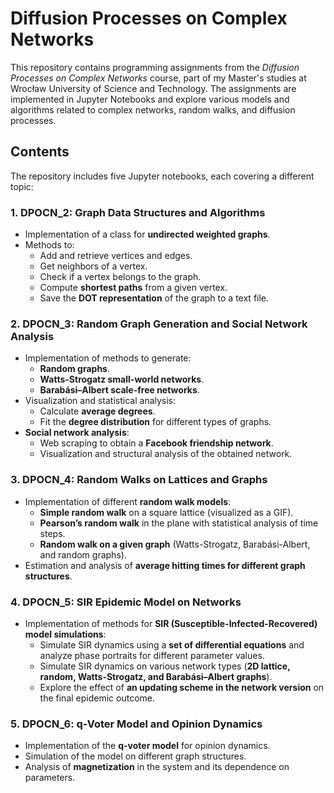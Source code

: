 # Diffusion Processes on Complex Networks

This repository contains programming assignments from the *Diffusion Processes on Complex Networks* course, part of my Master's studies at Wrocław University of Science and Technology. The assignments are implemented in Jupyter Notebooks and explore various models and algorithms related to complex networks, random walks, and diffusion processes.

## Contents

The repository includes five Jupyter notebooks, each covering a different topic:

### 1. **DPOCN_2: Graph Data Structures and Algorithms**
- Implementation of a class for **undirected weighted graphs**.
- Methods to:
  - Add and retrieve vertices and edges.
  - Get neighbors of a vertex.
  - Check if a vertex belongs to the graph.
  - Compute **shortest paths** from a given vertex.
  - Save the **DOT representation** of the graph to a text file.

### 2. **DPOCN_3: Random Graph Generation and Social Network Analysis**
- Implementation of methods to generate:
  - **Random graphs**.
  - **Watts-Strogatz small-world networks**.
  - **Barabási–Albert scale-free networks**.
- Visualization and statistical analysis:
  - Calculate **average degrees**.
  - Fit the **degree distribution** for different types of graphs.
- **Social network analysis**:
  - Web scraping to obtain a **Facebook friendship network**.
  - Visualization and structural analysis of the obtained network.

### 3. **DPOCN_4: Random Walks on Lattices and Graphs**
- Implementation of different **random walk models**:
  - **Simple random walk** on a square lattice (visualized as a GIF).
  - **Pearson’s random walk** in the plane with statistical analysis of time steps.
  - **Random walk on a given graph** (Watts-Strogatz, Barabási-Albert, and random graphs).
- Estimation and analysis of **average hitting times for different graph structures**.

### 4. **DPOCN_5: SIR Epidemic Model on Networks**
- Implementation of methods for **SIR (Susceptible-Infected-Recovered) model simulations**:
  - Simulate SIR dynamics using a **set of differential equations** and analyze phase portraits for different parameter values.
  - Simulate SIR dynamics on various network types (**2D lattice, random, Watts-Strogatz, and Barabási–Albert graphs**).
  - Explore the effect of **an updating scheme in the network version** on the final epidemic outcome.

### 5. **DPOCN_6: q-Voter Model and Opinion Dynamics**
- Implementation of the **q-voter model** for opinion dynamics.
- Simulation of the model on different graph structures.
- Analysis of **magnetization** in the system and its dependence on parameters.
